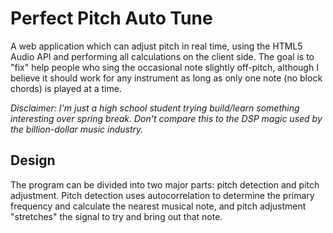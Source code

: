 # Perfect Pitch Auto Tune
A web application which can adjust pitch in real time, using the HTML5 Audio API and performing all calculations on the client side. The goal is to "fix" help people who sing the occasional note slightly off-pitch, although I believe it should work for any instrument as long as only one note (no block chords) is played at a time.

_Disclaimer: I'm just a high school student trying build/learn something interesting over spring break. Don't compare this to the DSP magic used by the billion-dollar music industry._

## Design
The program can be divided into two major parts: pitch detection and pitch adjustment. Pitch detection uses autocorrelation to determine the primary frequency and calculate the nearest musical note, and pitch adjustment "stretches" the signal to try and bring out that note.
